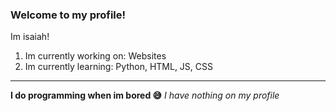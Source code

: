 ### Welcome to my profile!
Im isaiah!
1. Im currently working on: Websites
2. Im currently learning: Python, HTML, JS, CSS

------------

**I do programming when im bored 😅**
*I have nothing on my profile*

